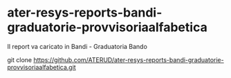 # ater-resys-reports-bandi-graduatorie-provvisoriaalfabetica

Il report va caricato in Bandi - Graduatoria Bando

git clone https://github.com/ATERUD/ater-resys-reports-bandi-graduatorie-provvisoriaalfabetica.git
